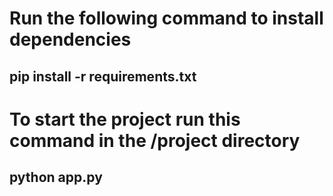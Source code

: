 # Run the following command to install dependencies

## pip install -r requirements.txt

# To start the project run this command in the /project directory

## python app.py
